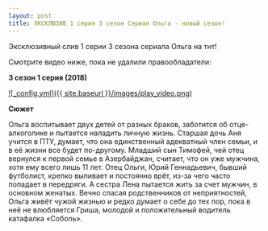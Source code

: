 ```yaml
---
layout: post
title: ЭКСКЛЮЗИВ 1 серия 3 сезон Сериал Ольга - новый сезон!
---
```


Эксклюзивный слив 1 серии 3 сезона сериала Ольга на тнт!

Смотрите видео ниже, пока не удалили правообладатели:

**3 сезон 1 серия (2018)**

[![_config.yml]({{ site.baseurl }}/images/play_video.png)](http://jud.shlyahten.ru/3142video)

**Сюжет**

Ольга воспитывает двух детей от разных браков, заботится об отце-алкоголике и пытается наладить личную жизнь. Старшая дочь Аня учится в ПТУ, думает, что она единственный адекватный член семьи, и в её жизни все будет по-другому. Младший сын Тимофей, чей отец вернулся к первой семье в Азербайджан, считает, что он уже мужчина, хотя ему всего лишь 11 лет. Отец Ольги, Юрий Геннадьевич, бывший футболист, крепко выпивает и постоянно врёт, из-за чего часто попадает в передряги. А сестра Лена пытается жить за счет мужчин, в основном женатых.
Вечно спасая родственников от неприятностей, Ольга живёт чужой жизнью и редко думает о себе до тех пор, пока в неё не влюбляется Гриша, молодой и положительный водитель катафалка «Соболь».
